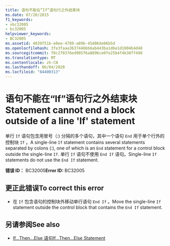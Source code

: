 ```yaml
---
title: 语句不能在“If”语句行之外结束块
ms.date: 07/20/2015
f1_keywords:
- vbc32005
- bc32005
helpviewer_keywords:
- BC32005
ms.assetid: 4039f51b-e0ee-4789-a89b-45d06de06b5d
ms.openlocfilehash: 3fe3faaa3637446bb6ab443ba1d6e1d1004b4d48
ms.sourcegitcommit: f8c270376ed905f6a8896ce0fe25b4f4b38ff498
ms.translationtype: MT
ms.contentlocale: zh-CN
ms.lasthandoff: 06/04/2020
ms.locfileid: "84400313"
---
```

# <a name="statement-cannot-end-a-block-outside-of-a-line-if-statement"></a><span data-ttu-id="396e2-102">语句不能在“If”语句行之外结束块</span><span class="sxs-lookup"><span data-stu-id="396e2-102">Statement cannot end a block outside of a line 'If' statement</span></span>
<span data-ttu-id="396e2-103">单行 `If` 语句包含用冒号（:) 分隔的多个语句，其中一个语句 `End` 用于单个行外的控制块 `If` 。</span><span class="sxs-lookup"><span data-stu-id="396e2-103">A single-line `If` statement contains several statements separated by colons (:), one of which is an `End` statement for a control block outside the single-line `If`.</span></span> <span data-ttu-id="396e2-104">单行 `If` 语句不使用 `End If` 语句。</span><span class="sxs-lookup"><span data-stu-id="396e2-104">Single-line `If` statements do not use the `End If` statement.</span></span>  
  
 <span data-ttu-id="396e2-105">**错误 ID：** BC32005</span><span class="sxs-lookup"><span data-stu-id="396e2-105">**Error ID:** BC32005</span></span>  
  
## <a name="to-correct-this-error"></a><span data-ttu-id="396e2-106">更正此错误</span><span class="sxs-lookup"><span data-stu-id="396e2-106">To correct this error</span></span>  
  
- <span data-ttu-id="396e2-107">在 `If` 包含语句的控制块外移动单行语句 `End If` 。</span><span class="sxs-lookup"><span data-stu-id="396e2-107">Move the single-line `If` statement outside the control block that contains the `End If` statement.</span></span>  
  
## <a name="see-also"></a><span data-ttu-id="396e2-108">另请参阅</span><span class="sxs-lookup"><span data-stu-id="396e2-108">See also</span></span>

- [<span data-ttu-id="396e2-109">If...Then...Else 语句</span><span class="sxs-lookup"><span data-stu-id="396e2-109">If...Then...Else Statement</span></span>](../statements/if-then-else-statement.md)
